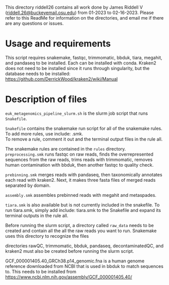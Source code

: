 This directory riddell26 contains all work done by
James Riddell V (riddell.26@buckeyemail.osu.edu) from
01-2023 to 02-16-2023. Please refer to this ReadMe for
information on the directories, and email me if there are any questions or issues.

# Usage and requirements

This script requires snakemake, fastqc, trimmomatic, bbduk, tiara, megahit, and pandaseq to be installed. Each can be installed with conda.
Kraken2 does not need to be installed since it runs through singularity, but the database needs to be installed: https://github.com/DerrickWood/kraken2/wiki/Manual

# Description of files

```euk_metagenomics_pipeline_slurm.sh``` is the slurm job script that runs ```Snakefile```.

```Snakefile``` contains the snakemake run script for all of the snakemake rules.
To add more rules, use include: <rule>.smk. \
To remove a rule, comment it out and the terminal output files in the rule all.

The snakemake rules are contained in the ```rules``` directory.
```preprocessing.smk``` runs fastqc on raw reads, finds the overrepresented sequences from the raw reads, trims reads with trimmomatic, removes human contamination with bbduk, then another fastqc to quality check.

```prebinning.smk``` merges reads with pandaseq, then taxonomically annotates each read with kraken2. Next, it makes three fasta files of merged reads separated by domain.

```assembly.smk``` assembles prebinned reads with megahit and metaspades.

```tiara.smk``` is also available but is not currently included in the snakefile. To run tiara.smk, simply add include: tiara.smk to the Snakefile and expand its terminal outputs in the rule all.

Before running the slurm script, a directory called ```raw_data``` needs to be created and contain all the all the raw reads you want to run. Snakemake uses this directory to recognize the files

directories rawQC, trimmomatic, bbduk, pandaseq, decontaminatedQC, and kraken2 must also be created before running the slurm script.

GCF_000001405.40_GRCh38.p14_genomic.fna is a human genome reference downloaded from NCBI that is used in bbduk to match sequences to. This needs to be installed from https://www.ncbi.nlm.nih.gov/assembly/GCF_000001405.40/
